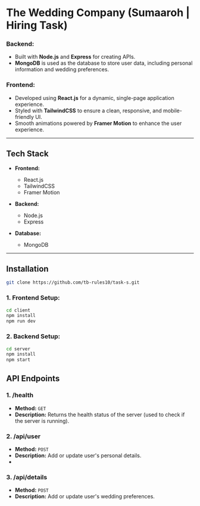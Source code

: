 # The Wedding Company (Sumaaroh | Hiring Task)

### Backend:

- Built with **Node.js** and **Express** for creating APIs.
- **MongoDB** is used as the database to store user data, including personal information and wedding preferences.

### Frontend:

- Developed using **React.js** for a dynamic, single-page application experience.
- Styled with **TailwindCSS** to ensure a clean, responsive, and mobile-friendly UI.
- Smooth animations powered by **Framer Motion** to enhance the user experience. 

---

## **Tech Stack**

- **Frontend:**  
  - React.js
  - TailwindCSS
  - Framer Motion 

- **Backend:**  
  - Node.js
  - Express

- **Database:**  
  - MongoDB

---

## **Installation**

```bash 
git clone https://github.com/tb-rules10/task-s.git
```

### 1. **Frontend Setup:**

```bash
cd client
npm install
npm run dev
```
### 2. **Backend Setup:**
```bash
cd server
npm install
npm start
```

## **API Endpoints**

### 1. **/health**

- **Method:** `GET`
- **Description:** Returns the health status of the server (used to check if the server is running).

### 2. **/api/user**

- **Method:** `POST`
- **Description:** Add or update user's personal details.
- 
### 3. **/api/details**

- **Method:** `POST`
- **Description:** Add or update user's wedding preferences.
